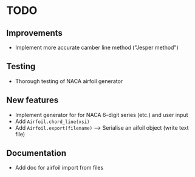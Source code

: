 # TODO

## Improvements
* Implement more accurate camber line method ("Jesper method")

## Testing
* Thorough testing of NACA airfoil generator

## New features
* Implement generator for for NACA 6-digit series (etc.) and user input
* Add `Airfoil.chord_line(xsi)`
* Add `Airfoil.export(filename)` --> Serialise an aifoil object (write text file)

## Documentation
* Add doc for airfoil import from files
